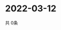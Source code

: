 # 2022-03-12
  共 0条

  <!-- BEGIN -->
  <!-- 最后更新时间Sat Mar 12 2022 19:03:51 GMT+0000 (Coordinated Universal Time) -->
  
  <!-- END -->
  
  